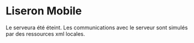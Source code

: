 Liseron Mobile
=======

Le serveura été éteint. Les communications avec le serveur sont simulés par des ressources xml locales.